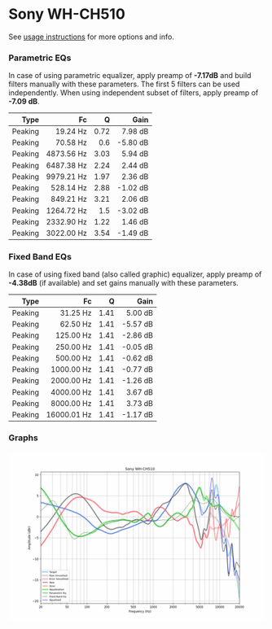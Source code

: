 # Sony WH-CH510
See [usage instructions](https://github.com/jaakkopasanen/AutoEq#usage) for more options and info.

### Parametric EQs
In case of using parametric equalizer, apply preamp of **-7.17dB** and build filters manually
with these parameters. The first 5 filters can be used independently.
When using independent subset of filters, apply preamp of **-7.09 dB**.

| Type    | Fc         |    Q | Gain     |
|--------:|-----------:|-----:|---------:|
| Peaking | 19.24 Hz   | 0.72 | 7.98 dB  |
| Peaking | 70.58 Hz   | 0.6  | -5.80 dB |
| Peaking | 4873.56 Hz | 3.03 | 5.94 dB  |
| Peaking | 6487.38 Hz | 2.24 | 2.44 dB  |
| Peaking | 9979.21 Hz | 1.97 | 2.36 dB  |
| Peaking | 528.14 Hz  | 2.88 | -1.02 dB |
| Peaking | 849.21 Hz  | 3.21 | 2.06 dB  |
| Peaking | 1264.72 Hz | 1.5  | -3.02 dB |
| Peaking | 2332.90 Hz | 1.22 | 1.46 dB  |
| Peaking | 3022.00 Hz | 3.54 | -1.49 dB |

### Fixed Band EQs
In case of using fixed band (also called graphic) equalizer, apply preamp of **-4.38dB**
(if available) and set gains manually with these parameters.

| Type    | Fc          |    Q | Gain     |
|--------:|------------:|-----:|---------:|
| Peaking | 31.25 Hz    | 1.41 | 5.00 dB  |
| Peaking | 62.50 Hz    | 1.41 | -5.57 dB |
| Peaking | 125.00 Hz   | 1.41 | -2.86 dB |
| Peaking | 250.00 Hz   | 1.41 | -0.05 dB |
| Peaking | 500.00 Hz   | 1.41 | -0.62 dB |
| Peaking | 1000.00 Hz  | 1.41 | -0.77 dB |
| Peaking | 2000.00 Hz  | 1.41 | -1.26 dB |
| Peaking | 4000.00 Hz  | 1.41 | 3.67 dB  |
| Peaking | 8000.00 Hz  | 1.41 | 3.73 dB  |
| Peaking | 16000.01 Hz | 1.41 | -1.17 dB |

### Graphs
![](./Sony%20WH-CH510.png)